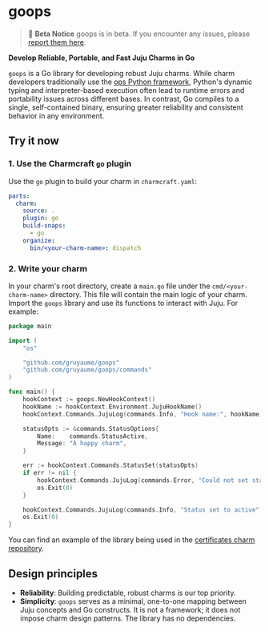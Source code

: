 # goops

> :construction: **Beta Notice**
> goops is in beta. If you encounter any issues, please [report them here](https://github.com/gruyaume/goops/issues). 

**Develop Reliable, Portable, and Fast Juju Charms in Go**

`goops` is a Go library for developing robust Juju charms. While charm developers traditionally use the [ops Python framework](https://github.com/canonical/operator), Python's dynamic typing and interpreter-based execution often lead to runtime errors and portability issues across different bases. In contrast, Go compiles to a single, self-contained binary, ensuring greater reliability and consistent behavior in any environment.

## Try it now

### 1. Use the Charmcraft `go` plugin

Use the `go` plugin to build your charm in `charmcraft.yaml`:

```yaml
parts:
  charm:
    source: .
    plugin: go
    build-snaps:
      - go
    organize:
      bin/<your-charm-name>: dispatch
```

### 2. Write your charm

In your charm's root directory, create a `main.go` file under the `cmd/<your-charm-name>` directory. This file will contain the main logic of your charm. Import the `goops` library and use its functions to interact with Juju. For example:

```go
package main

import (
	"os"

	"github.com/gruyaume/goops"
	"github.com/gruyaume/goops/commands"
)

func main() {
	hookContext := goops.NewHookContext()
	hookName := hookContext.Environment.JujuHookName()
	hookContext.Commands.JujuLog(commands.Info, "Hook name:", hookName)

	statusOpts := &commands.StatusOptions{
		Name:    commands.StatusActive,
		Message: "A happy charm",
	}

	err := hookContext.Commands.StatusSet(statusOpts)
	if err != nil {
		hookContext.Commands.JujuLog(commands.Error, "Could not set status:", err.Error())
		os.Exit(0)
	}

	hookContext.Commands.JujuLog(commands.Info, "Status set to active")
	os.Exit(0)
}
```

You can find an example of the library being used in the [certificates charm repository](https://github.com/gruyaume/certificates-operator). 

## Design principles

- **Reliability**: Building predictable, robust charms is our top priority.
- **Simplicity**: `goops` serves as a minimal, one-to-one mapping between Juju concepts and Go constructs. It is not a framework; it does not impose charm design patterns. The library has no dependencies.
